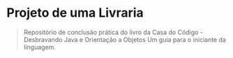 # Projeto de uma Livraria
> Repositório de conclusão prática do livro da Casa do Código - Desbravando Java e Orientação a Objetos Um guia para o iniciante da linguagem.

